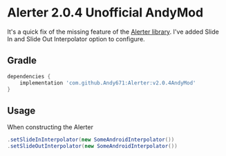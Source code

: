 # Alerter 2.0.4 Unofficial AndyMod

It's a quick fix of the missing feature of the [Alerter library](https://github.com/Tapadoo/Alerter).
I've added Slide In and Slide Out Interpolator option to configure.

## Gradle

```groovy
dependencies {
    implementation 'com.github.Andy671:Alerter:v2.0.4AndyMod'
}
```

## Usage
When constructing the Alerter

```java
.setSlideInInterpolator(new SomeAndroidInterpolator())
.setSlideOutInterpolator(new SomeAndroidInterpolator())
```